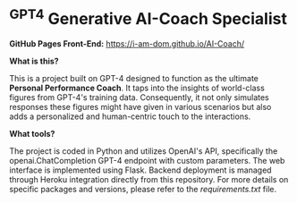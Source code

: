 # <sup>GPT4</sup> Generative AI-Coach Specialist

**GitHub Pages Front-End:** https://i-am-dom.github.io/AI-Coach/ 

**What is this?**

This is a project built on GPT-4 designed to function as the ultimate **Personal Performance Coach**. It taps into the insights of world-class figures from GPT-4's training data. Consequently, it not only simulates responses these figures might have given in various scenarios but also adds a personalized and human-centric touch to the interactions.

**What tools?**

The project is coded in Python and utilizes OpenAI's API, specifically the openai.ChatCompletion GPT-4 endpoint with custom parameters. The web interface is implemented using Flask. Backend deployment is managed through Heroku integration directly from this repository. For more details on specific packages and versions, please refer to the _requirements.txt_ file.
